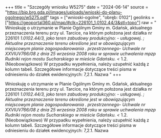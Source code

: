 +++
title = "Szczegóły wniosku W5275"
date = "2024-06-14"
source = "https://bip.brg.gda.pl/images/uploads/wnioski-do-planu-ogolnego/w5275.pdf"
tags = ["wnioski-ogolne", "obręb: 0102"]
geolinks = ["https://geoportal360.pl/map/#clk=226101_1.0102.44/3&stl=topo"]
raw = " Wnioskuję o utrzymanie w Planie Ogólnym Gminy m. Gdańsk, aktualnego przeznaczenia terenu przy ul. Tarcice, na którym położona jest działka nr 226101 _1.0102.44/3, jako teren zabudowy produkcyjno: - usługowej. ; Aktualne przeznaczenie terenu określone jest w obowiązującym miejscowym planie zagospodarowania . przestrzennego- Uchwale nr XXVIUV766/08 z dnia 25 września 2008 roku w sprawie uchwalenia mpzp Rudniki  rejon mostu Sucharskiego w mieście Gdańsku.  <_ 1.2. (Nieobowiązkowo) W przypadku wypełnienia, należy uzupełnić każdą z kolumn tabeli. Szczegółowe informacje dotyczące treści pisma w odniesieniu do działek ewidencyjnych: 7,2.1. Nazwa "
+++

 Wnioskuję o utrzymanie w Planie Ogólnym Gminy m. Gdańsk, aktualnego przeznaczenia terenu przy ul.
Tarcice, na którym położona jest działka nr 226101 _1.0102.44/3, jako teren zabudowy produkcyjno: -
usługowej.
; Aktualne przeznaczenie terenu określone jest w obowiązującym miejscowym planie zagospodarowania
. przestrzennego- Uchwale nr XXVIUV766/08 z dnia 25 września 2008 roku w sprawie uchwalenia mpzp Rudniki
 rejon mostu Sucharskiego w mieście Gdańsku.
 <_ 1.2. (Nieobowiązkowo) W przypadku wypełnienia, należy uzupełnić każdą z kolumn tabeli.
Szczegółowe informacje dotyczące treści pisma w odniesieniu do działek ewidencyjnych:
7,2.1. Nazwa 


